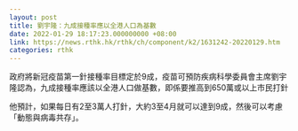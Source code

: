 ```yaml
---
layout: post
title: 劉宇隆：九成接種率應以全港人口為基數
date: 2022-01-29 18:17:23.000000000 +08:00
link: https://news.rthk.hk/rthk/ch/component/k2/1631242-20220129.htm
categories: rthk
---
```


政府將新冠疫苗第一針接種率目標定於9成，疫苗可預防疾病科學委員會主席劉宇隆認為，九成接種率應該以全港人口做基數，即係要推高到650萬或以上市民打針

他預計，如果每日有2至3萬人打針，大約3至4月就可以達到9成，然後可以考慮「動態與病毒共存」。
